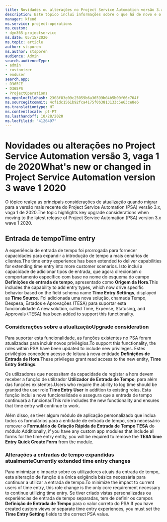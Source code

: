 ```yaml
---
title: Novidades ou alterações no Project Service Automation versão 3.x, vaga 1 de 2020
description: Este tópico inclui informações sobre o que há de novo e o que foi alterado no Project Service Automation versão 3, vaga 1 de 2020.
manager: kfend
ms.service: project-operations
ms.custom:
- dyn365-projectservice
ms.date: 05/15/2020
ms.topic: article
author: stsporen
ms.author: stsporen
audience: Admin
search.audienceType:
- admin
- customizer
- enduser
search.app:
- D365CE
- D365PS
- ProjectOperations
ms.openlocfilehash: 2308f83e09c25059b6a36599b04b5b00f66c704f
ms.sourcegitcommit: 4cf1dc1561b92fca4175f0b3813133c5e63ce8e6
ms.translationtype: HT
ms.contentlocale: pt-PT
ms.lasthandoff: 10/28/2020
ms.locfileid: "4126497"
---
```

# <a name="whats-new-or-changed-in-project-service-automation-version-3-wave-1-2020"></a><span data-ttu-id="855cf-103">Novidades ou alterações no Project Service Automation versão 3, vaga 1 de 2020</span><span class="sxs-lookup"><span data-stu-id="855cf-103">What's new or changed in Project Service Automation version 3 wave 1 2020</span></span>
<span data-ttu-id="855cf-104">O tópico realça as principais considerações de atualização quando migrar para a versão mais recente do Project Service Automation (PSA) versão 3.x, vaga 1 de 2020.</span><span class="sxs-lookup"><span data-stu-id="855cf-104">The topic highlights key upgrade considerations when moving to the latest release of Project Service Automation (PSA) version 3.x wave 1 2020.</span></span>

## <a name="time-entry"></a><span data-ttu-id="855cf-105">Entrada de tempo</span><span class="sxs-lookup"><span data-stu-id="855cf-105">Time entry</span></span>
<span data-ttu-id="855cf-106">A experiência de entrada de tempo foi prorrogada para fornecer capacidades para expandir a introdução de tempo a mais cenários de clientes.</span><span class="sxs-lookup"><span data-stu-id="855cf-106">The time entry experience has been extended to deliver capabilities for extending time entry into more customer scenarios.</span></span> <span data-ttu-id="855cf-107">Isto inclui a capacidade de adicionar tipos de entrada, que agora direcionam o comportamento específico com base no nome do esquema do campo **Definições de entrada de tempo**, apresentado como **Origem da Hora**.</span><span class="sxs-lookup"><span data-stu-id="855cf-107">This includes the capability to add entry types, which now drive specific behavior based on the field schema name **Time Entry Settings**, displayed as **Time Source**.</span></span> <span data-ttu-id="855cf-108">Foi adicionada uma nova solução, chamada Tempo, Despesa, Estados e Aprovações (TESA) para suportar esta funcionalidade.</span><span class="sxs-lookup"><span data-stu-id="855cf-108">A new solution, called Time, Expense, Statusing, and Approvals (TESA) has been added to support this functionality.</span></span>

### <a name="upgrade-consideration"></a><span data-ttu-id="855cf-109">Considerações sobre a atualização</span><span class="sxs-lookup"><span data-stu-id="855cf-109">Upgrade consideration</span></span>
<span data-ttu-id="855cf-110">Para suportar esta funcionalidade, as funções existentes no PSA foram atualizadas para incluir novos privilégios.</span><span class="sxs-lookup"><span data-stu-id="855cf-110">To support this functionality, the roles within PSA have been updated to include new privileges.</span></span> <span data-ttu-id="855cf-111">Estes privilégios concedem acesso de leitura à nova entidade **Definições de Entrada de Hora**.</span><span class="sxs-lookup"><span data-stu-id="855cf-111">These privileges grant read access to the new entity, **Time Entry Settings**.</span></span>

<span data-ttu-id="855cf-112">Os utilizadores que necessitam da capacidade de registar a hora devem receber a função de utilizador **Utilizador de Entrada de Tempo**, para além das funções existentes.</span><span class="sxs-lookup"><span data-stu-id="855cf-112">Users who require the ability to log time should be granted the user role **Time Entry User** in addition to existing roles.</span></span> <span data-ttu-id="855cf-113">Esta função inclui a nova funcionalidade e assegura que a entrada de tempo continuará a funcionar.</span><span class="sxs-lookup"><span data-stu-id="855cf-113">This role includes the new functionality and ensures that time entry will continue to work.</span></span>

<span data-ttu-id="855cf-114">Além disso, se tiver algum módulo de aplicação personalizado que inclua todos os formulários para a entidade de entrada de tempo, será necessário remover o **Formulário de Criação Rápida de Entrada de Tempo TESA** do módulo.</span><span class="sxs-lookup"><span data-stu-id="855cf-114">Additionally, if you have any custom app modules that include all forms for the time entry entity, you will be required to remove the **TESA time Entry Quick Create Form** from the module.</span></span>

### <a name="currently-extended-time-entry-changes"></a><span data-ttu-id="855cf-115">Alterações a entradas de tempo expandidas atualmente</span><span class="sxs-lookup"><span data-stu-id="855cf-115">Currently extended time entry changes</span></span>
<span data-ttu-id="855cf-116">Para minimizar o impacto sobre os utilizadores atuais da entrada de tempo, esta alteração de função é a única exigência básica necessária para continuar a utilizar a entrada de tempo.</span><span class="sxs-lookup"><span data-stu-id="855cf-116">To minimize the impact to current users of time entry, this role change is the only core requirement necessary to continue utilizing time entry.</span></span> <span data-ttu-id="855cf-117">Se tiver criado vistas personalizadas ou experiências de entrada de tempo separadas, tem de definir os campos **Definição de Entrada de Tempo** para o valor correto do PSA.</span><span class="sxs-lookup"><span data-stu-id="855cf-117">If you have created custom views or separate time entry experiences, you must set the **Time Entry Setting** fields to the correct PSA value.</span></span>
